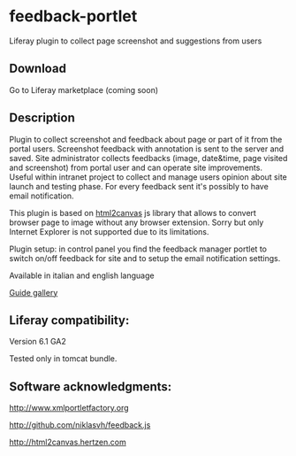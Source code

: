 feedback-portlet
================

Liferay plugin to collect page screenshot and suggestions from users

## Download

Go to Liferay marketplace (coming soon)

## Description

Plugin to collect screenshot and feedback about page or part of it from the portal users. Screenshot feedback with annotation is sent to the server and saved. Site administrator collects feedbacks (image, date&time, page visited and screenshot) from portal user and can operate site improvements.
Useful within intranet project to collect and manage users opinion about site launch and testing phase.
For every feedback sent it's possibly to have email notification.

This plugin is based on [html2canvas](http://html2canvas.hertzen.com) js library that allows to convert browser page to image without any browser extension.
Sorry but only Internet Explorer is not supported due to its limitations.

Plugin setup: in control panel you find the feedback manager portlet to switch on/off feedback for site and to setup the email notification settings.

Available in italian and english language


[Guide gallery](http://www.dropmocks.com/mCE3Lf)


## Liferay compatibility:

Version 6.1 GA2

Tested only in tomcat bundle.

## Software acknowledgments:

http://www.xmlportletfactory.org

http://github.com/niklasvh/feedback.js

http://html2canvas.hertzen.com








